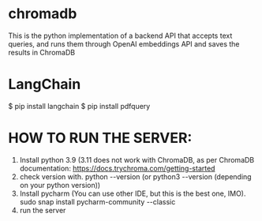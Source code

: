 # chromadb
This is the python implementation of a backend API that accepts text queries, and runs them through OpenAI embeddings API and saves the results in ChromaDB

# LangChain
$ pip install langchain
$ pip install pdfquery


# HOW TO RUN THE SERVER:
1. Install python 3.9 (3.11 does not work with ChromaDB, as per ChromaDB documentation: https://docs.trychroma.com/getting-started 
  1. check version with. python --version (or python3 --version (depending on your python version))
2. Install pycharm (You can use other IDE, but this is the best one, IMO).  sudo snap install pycharm-community --classic
3. run the server
